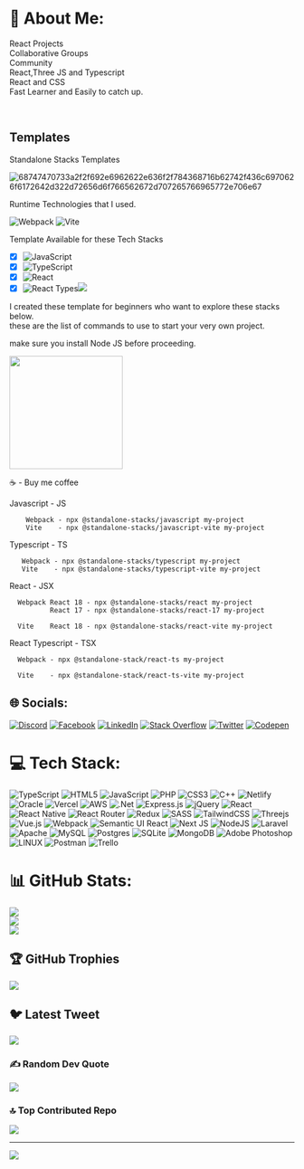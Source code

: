 # 💫 About Me: #
 
React Projects<br>Collaborative Groups<br>Community<br>React,Three JS and Typescript<br>React and CSS <br>Fast Learner and Easily to catch up.

<br>

## Templates ##

Standalone Stacks Templates

![68747470733a2f2f692e6962622e636f2f784368716b62742f436c6970626f6172642d322d72656d6f766562672d707265766965772e706e67](https://github.com/Renstrio24p/Renstrio24p/assets/123795328/4735d9bc-6e6a-4201-86d2-834eb8b7e614)

Runtime Technologies that I used.

![Webpack](https://img.shields.io/badge/webpack-%238DD6F9.svg?style=for-the-badge&logo=webpack&logoColor=black)  ![Vite](https://img.shields.io/badge/vite-%23646CFF.svg?style=for-the-badge&logo=vite&logoColor=white)



  Template Available for these Tech Stacks

  - [x] ![JavaScript](https://img.shields.io/badge/javascript-%23323330.svg?style=for-the-badge&logo=javascript&logoColor=%23F7DF1E)
  - [x] ![TypeScript](https://img.shields.io/badge/typescript-%23007ACC.svg?style=for-the-badge&logo=typescript&logoColor=white)
  - [x] ![React](https://img.shields.io/badge/react-%2320232a.svg?style=for-the-badge&logo=react&logoColor=%2361DAFB)
  - [x] ![React Types](https://img.shields.io/badge/react&typescript-%2320232a.svg?style=for-the-badge&logo=react&logoColor=%2361DAFB)![](https://img.shields.io/badge/typescript-%2320232a.svg?style=for-the-badge&logo=type&logoColor=white)

I created these template for beginners who want to explore these stacks below. 
<br>these are the list of commands to use to start your very own project.

make sure you install Node JS before proceeding.

<img src="https://upload.wikimedia.org/wikipedia/commons/7/7e/Node.js_logo_2015.svg" width="200px"/>

☕ - Buy me coffee 

 Javascript - JS    

        Webpack - npx @standalone-stacks/javascript my-project
        Vite    - npx @standalone-stacks/javascript-vite my-project

 Typescript - TS

       Webpack - npx @standalone-stacks/typescript my-project
       Vite    - npx @standalone-stacks/typescript-vite my-project

 React - JSX

      Webpack React 18 - npx @standalone-stacks/react my-project
              React 17 - npx @standalone-stacks/react-17 my-project

      Vite    React 18 - npx @standalone-stacks/react-vite my-project

React Typescript - TSX

      Webpack - npx @standalone-stack/react-ts my-project

      Vite    - npx @standalone-stack/react-ts-vite my-project

     
      


## 🌐 Socials:
[![Discord](https://img.shields.io/badge/Discord-%237289DA.svg?logo=discord&logoColor=white)](https://discord.gg/Renstrio24#5696) [![Facebook](https://img.shields.io/badge/Facebook-%231877F2.svg?logo=Facebook&logoColor=white)](https://facebook.com/https://www.facebook.com/renstrio/) [![LinkedIn](https://img.shields.io/badge/LinkedIn-%230077B5.svg?logo=linkedin&logoColor=white)](https://linkedin.com/in/https://www.linkedin.com/in/waren-gador-18505b1b7/) [![Stack Overflow](https://img.shields.io/badge/-Stackoverflow-FE7A16?logo=stack-overflow&logoColor=white)](https://stackoverflow.com/users/21097674) [![Twitter](https://img.shields.io/badge/Twitter-%231DA1F2.svg?logo=Twitter&logoColor=white)](https://twitter.com/@waren_gador) [![Codepen](https://img.shields.io/badge/Codepen-000000?style=for-the-badge&logo=codepen&logoColor=white)](https://codepen.io/@Renstrio24p) 

# 💻 Tech Stack:
![TypeScript](https://img.shields.io/badge/typescript-%23007ACC.svg?style=for-the-badge&logo=typescript&logoColor=white) ![HTML5](https://img.shields.io/badge/html5-%23E34F26.svg?style=for-the-badge&logo=html5&logoColor=white) ![JavaScript](https://img.shields.io/badge/javascript-%23323330.svg?style=for-the-badge&logo=javascript&logoColor=%23F7DF1E) ![PHP](https://img.shields.io/badge/php-%23777BB4.svg?style=for-the-badge&logo=php&logoColor=white) ![CSS3](https://img.shields.io/badge/css3-%231572B6.svg?style=for-the-badge&logo=css3&logoColor=white) ![C++](https://img.shields.io/badge/c++-%2300599C.svg?style=for-the-badge&logo=c%2B%2B&logoColor=white) ![Netlify](https://img.shields.io/badge/netlify-%23000000.svg?style=for-the-badge&logo=netlify&logoColor=#00C7B7) ![Oracle](https://img.shields.io/badge/Oracle-F80000?style=for-the-badge&logo=oracle&logoColor=white) ![Vercel](https://img.shields.io/badge/vercel-%23000000.svg?style=for-the-badge&logo=vercel&logoColor=white) ![AWS](https://img.shields.io/badge/AWS-%23FF9900.svg?style=for-the-badge&logo=amazon-aws&logoColor=white) ![.Net](https://img.shields.io/badge/.NET-5C2D91?style=for-the-badge&logo=.net&logoColor=white) ![Express.js](https://img.shields.io/badge/express.js-%23404d59.svg?style=for-the-badge&logo=express&logoColor=%2361DAFB) ![jQuery](https://img.shields.io/badge/jquery-%230769AD.svg?style=for-the-badge&logo=jquery&logoColor=white) ![React](https://img.shields.io/badge/react-%2320232a.svg?style=for-the-badge&logo=react&logoColor=%2361DAFB) ![React Native](https://img.shields.io/badge/react_native-%2320232a.svg?style=for-the-badge&logo=react&logoColor=%2361DAFB) ![React Router](https://img.shields.io/badge/React_Router-CA4245?style=for-the-badge&logo=react-router&logoColor=white) ![Redux](https://img.shields.io/badge/redux-%23593d88.svg?style=for-the-badge&logo=redux&logoColor=white) ![SASS](https://img.shields.io/badge/SASS-hotpink.svg?style=for-the-badge&logo=SASS&logoColor=white) ![TailwindCSS](https://img.shields.io/badge/tailwindcss-%2338B2AC.svg?style=for-the-badge&logo=tailwind-css&logoColor=white) ![Threejs](https://img.shields.io/badge/threejs-black?style=for-the-badge&logo=three.js&logoColor=white) ![Vue.js](https://img.shields.io/badge/vuejs-%2335495e.svg?style=for-the-badge&logo=vuedotjs&logoColor=%234FC08D) ![Webpack](https://img.shields.io/badge/webpack-%238DD6F9.svg?style=for-the-badge&logo=webpack&logoColor=black) ![Semantic UI React](https://img.shields.io/badge/Semantic%20UI%20React-%2335BDB2.svg?style=for-the-badge&logo=SemanticUIReact&logoColor=white) ![Next JS](https://img.shields.io/badge/Next-black?style=for-the-badge&logo=next.js&logoColor=white) ![NodeJS](https://img.shields.io/badge/node.js-6DA55F?style=for-the-badge&logo=node.js&logoColor=white) ![Laravel](https://img.shields.io/badge/laravel-%23FF2D20.svg?style=for-the-badge&logo=laravel&logoColor=white) ![Apache](https://img.shields.io/badge/apache-%23D42029.svg?style=for-the-badge&logo=apache&logoColor=white) ![MySQL](https://img.shields.io/badge/mysql-%2300f.svg?style=for-the-badge&logo=mysql&logoColor=white) ![Postgres](https://img.shields.io/badge/postgres-%23316192.svg?style=for-the-badge&logo=postgresql&logoColor=white) ![SQLite](https://img.shields.io/badge/sqlite-%2307405e.svg?style=for-the-badge&logo=sqlite&logoColor=white) ![MongoDB](https://img.shields.io/badge/MongoDB-%234ea94b.svg?style=for-the-badge&logo=mongodb&logoColor=white) ![Adobe Photoshop](https://img.shields.io/badge/adobephotoshop-%2331A8FF.svg?style=for-the-badge&logo=adobephotoshop&logoColor=white) ![LINUX](https://img.shields.io/badge/Linux-FCC624?style=for-the-badge&logo=linux&logoColor=black) ![Postman](https://img.shields.io/badge/Postman-FF6C37?style=for-the-badge&logo=postman&logoColor=white) ![Trello](https://img.shields.io/badge/Trello-%23026AA7.svg?style=for-the-badge&logo=Trello&logoColor=white)
# 📊 GitHub Stats:
![](https://github-readme-stats.vercel.app/api?username=Renstrio24p&theme=dark&hide_border=false&include_all_commits=true&count_private=true)<br/>
![](https://github-readme-streak-stats.herokuapp.com/?user=Renstrio24p&theme=dark&hide_border=false)<br/>
![](https://github-readme-stats.vercel.app/api/top-langs/?username=Renstrio24p&theme=dark&hide_border=false&include_all_commits=true&count_private=true&layout=compact)

## 🏆 GitHub Trophies
![](https://github-profile-trophy.vercel.app/?username=Renstrio24p&theme=alduin&no-frame=false&no-bg=false&margin-w=4)

## 🐦 Latest Tweet
[![](https://gtce.itsvg.in/api?username=@waren_gador)](https://github.com/VishwaGauravIn/github-twitter-card-embed)

### ✍️ Random Dev Quote
![](https://quotes-github-readme.vercel.app/api?type=horizontal&theme=radical)

### 🔝 Top Contributed Repo
![](https://github-contributor-stats.vercel.app/api?username=Renstrio24p&limit=5&theme=dark&combine_all_yearly_contributions=true)


---
[![](https://visitcount.itsvg.in/api?id=Renstrio24p&icon=2&color=0)](https://visitcount.itsvg.in)

<!-- Proudly created with GPRM ( https://gprm.itsvg.in ) -->
